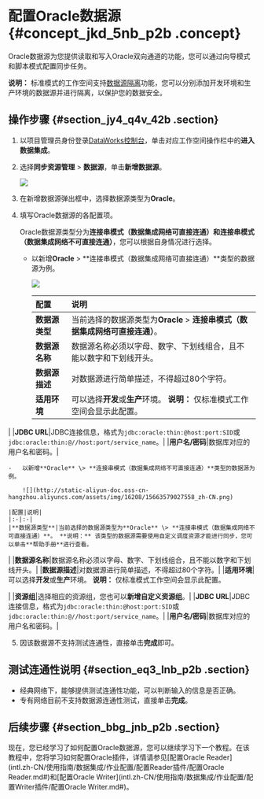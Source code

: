 # 配置Oracle数据源 {#concept_jkd_5nb_p2b .concept}

Oracle数据源为您提供读取和写入Oracle双向通道的功能，您可以通过向导模式和脚本模式配置同步任务。

**说明：** 标准模式的工作空间支持[数据源隔离](intl.zh-CN/使用指南/数据集成/数据源配置/数据源隔离.md#)功能，您可以分别添加开发环境和生产环境的数据源并进行隔离，以保护您的数据安全。

## 操作步骤 {#section_jy4_q4v_42b .section}

1.  以项目管理员身份登录[DataWorks控制台](https://workbench.data.aliyun.com/console)，单击对应工作空间操作栏中的**进入数据集成**。
2.  选择**同步资源管理** \> **数据源**，单击**新增数据源**。

    ![](http://static-aliyun-doc.oss-cn-hangzhou.aliyuncs.com/assets/img/16213/15663579027595_zh-CN.png)

3.  在新增数据源弹出框中，选择数据源类型为**Oracle**。
4.  填写Oracle数据源的各配置项。

    Oracle数据源类型分为**连接串模式（数据集成网络可直接连通）**和**连接串模式（数据集成网络不可直接连通）**，您可以根据自身情况进行选择。

    -   以新增**Oracle** \> **连接串模式（数据集成网络可直接连通）**类型的数据源为例。

        ![](http://static-aliyun-doc.oss-cn-hangzhou.aliyuncs.com/assets/img/16208/15663579027557_zh-CN.png)

        |配置|说明|
        |:-|:-|
        |**数据源类型**|当前选择的数据源类型为**Oracle** \> **连接串模式（数据集成网络可直接连通）**。|
        |**数据源名称**|数据源名称必须以字母、数字、下划线组合，且不能以数字和下划线开头。|
        |**数据源描述**|对数据源进行简单描述，不得超过80个字符。|
        |**适用环境**|可以选择**开发**或**生产**环境。 **说明：** 仅标准模式工作空间会显示此配置。

 |
        |**JDBC URL**|JDBC连接信息，格式为`jdbc:oracle:thin:@host:port:SID`或`jdbc:oracle:thin:@//host:port/service_name`。|
        |**用户名/密码**|数据库对应的用户名和密码。|

    -   以新增**Oracle** \> **连接串模式（数据集成网络不可直接连通）**类型的数据源为例。

        ![](http://static-aliyun-doc.oss-cn-hangzhou.aliyuncs.com/assets/img/16208/15663579027558_zh-CN.png)

    |配置|说明|
    |:-|:-|
    |**数据源类型**|当前选择的数据源类型为**Oracle** \> **连接串模式（数据集成网络不可直接连通）**。 **说明：** 该类型的数据源需要使用自定义调度资源才能进行同步，您可以单击**帮助手册**进行查看。

 |
    |**数据源名称**|数据源名称必须以字母、数字、下划线组合，且不能以数字和下划线开头。|
    |**数据源描述**|对数据源进行简单描述，不得超过80个字符。|
    |**适用环境**|可以选择**开发**或**生产**环境。 **说明：** 仅标准模式工作空间会显示此配置。

 |
    |**资源组**|选择相应的资源组，您也可以**新增自定义资源组**。|
    |**JDBC URL**|JDBC连接信息，格式为`jdbc:oracle:thin:@host:port:SID`或`jdbc:oracle:thin:@//host:port/service_name`。|
    |**用户名/密码**|数据库对应的用户名和密码。|

5.  因该数据源不支持测试连通性，直接单击**完成**即可。

## 测试连通性说明 {#section_eq3_lnb_p2b .section}

-   经典网络下，能够提供测试连通性功能，可以判断输入的信息是否正确。
-   专有网络目前不支持数据源连通性测试，直接单击**完成**。

## 后续步骤 {#section_bbg_jnb_p2b .section}

现在，您已经学习了如何配置Oracle数据源，您可以继续学习下一个教程。在该教程中，您将学习如何配置Oracle插件，详情请参见[配置Oracle Reader](intl.zh-CN/使用指南/数据集成/作业配置/配置Reader插件/配置Oracle Reader.md#)和[配置Oracle Writer](intl.zh-CN/使用指南/数据集成/作业配置/配置Writer插件/配置Oracle Writer.md#)。

